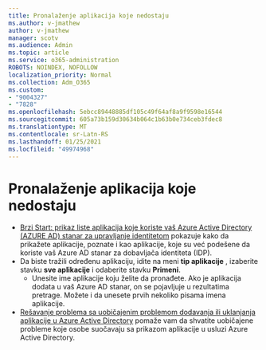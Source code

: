 ```yaml
---
title: Pronalaženje aplikacija koje nedostaju
ms.author: v-jmathew
author: v-jmathew
manager: scotv
ms.audience: Admin
ms.topic: article
ms.service: o365-administration
ROBOTS: NOINDEX, NOFOLLOW
localization_priority: Normal
ms.collection: Adm_O365
ms.custom:
- "9004327"
- "7828"
ms.openlocfilehash: 5ebcc89448885df105c49f64af8a9f9598e16544
ms.sourcegitcommit: 605a73b159d30634b064c1b63b0e734ceb3fdec8
ms.translationtype: MT
ms.contentlocale: sr-Latn-RS
ms.lasthandoff: 01/25/2021
ms.locfileid: "49974968"
---
```

# <a name="find-missing-applications"></a>Pronalaženje aplikacija koje nedostaju

- [Brzi Start: prikaz liste aplikacija koje koriste vaš Azure Active Directory (AZURE AD) stanar za upravljanje identitetom](https://docs.microsoft.com/azure/active-directory/manage-apps/view-applications-portal) pokazuje kako da prikažete aplikacije, poznate i kao aplikacije, koje su već podešene da koriste vaš Azure AD stanar za dobavljača identiteta (IDP).
- Da biste tražili određenu aplikaciju, idite na meni **tip aplikacije** , izaberite stavku **sve aplikacije** i odaberite stavku **Primeni**.
  - Unesite ime aplikacije koju želite da pronađete. Ako je aplikacija dodata u vaš Azure AD stanar, on se pojavljuje u rezultatima pretrage. Možete i da unesete prvih nekoliko pisama imena aplikacije.
- [Rešavanje problema sa uobičajenim problemom dodavanja ili uklanjanja aplikacije u Azure Active Directory](https://docs.microsoft.com/azure/active-directory/manage-apps/troubleshoot-adding-apps) pomaže vam da shvatite uobičajene probleme koje osobe suočavaju sa prikazom aplikacije u usluzi Azure Active Directory.
